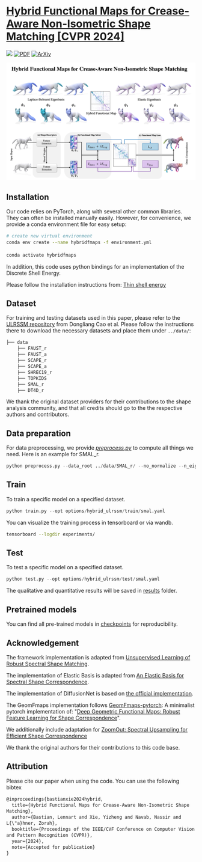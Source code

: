 # [Hybrid Functional Maps for Crease-Aware Non-Isometric Shape Matching [CVPR 2024]](https://hybridfmaps.github.io)
<a href='https://hybridfmaps.github.io/'><img src='https://img.shields.io/badge/Project-Page-green'></a>  [![PDF](https://img.shields.io/badge/PDF-Download-blue)](https://xieyizheng.com/media/papers/hybrid-functional-maps/hybrid_functional_maps_full.pdf)
[![ArXiv](https://img.shields.io/badge/arXiv-2312.03678-b31b1b.svg)](https://arxiv.org/abs/2312.03678)

![img](figures/teaser.jpg)

## Installation
Our code relies on PyTorch, along with several other common libraries. They can often be installed manually easily. However, for convenience, we provide a conda environment file for easy setup:
```bash 
# create new virtual environment
conda env create --name hybridfmaps -f environment.yml

conda activate hybridfmaps
```
In addition, this code uses python bindings for an implementation of the Discrete Shell Energy. 

Please follow the installation instructions from: [Thin shell energy](https://gitlab.com/numod/shell-energy)

## Dataset
For training and testing datasets used in this paper, please refer to the [ULRSSM repository](https://github.com/dongliangcao/Unsupervised-Learning-of-Robust-Spectral-Shape-Matching/) from Dongliang Cao et al. Please follow the instructions there to download the necessary datasets and place them under `../data/`: 
```Shell
├── data
    ├── FAUST_r
    ├── FAUST_a
    ├── SCAPE_r
    ├── SCAPE_a
    ├── SHREC19_r
    ├── TOPKIDS
    ├── SMAL_r
    ├── DT4D_r
```
We thank the original dataset providers for their contributions to the shape analysis community, and that all credits should go to the the respective authors and contributors.

## Data preparation
For data preprocessing, we provide *[preprocess.py](preprocess.py)* to compute all things we need.
Here is an example for SMAL_r.
```python
python preprocess.py --data_root ../data/SMAL_r/ --no_normalize --n_eig 200
```

## Train
To train a specific model on a specified dataset.
```python
python train.py --opt options/hybrid_ulrssm/train/smal.yaml
```
You can visualize the training process in tensorboard or via wandb.
```bash
tensorboard --logdir experiments/
```

## Test
To test a specific model on a specified dataset.
```python
python test.py --opt options/hybrid_ulrssm/test/smal.yaml
```
The qualitative and quantitative results will be saved in [results](results) folder.

<!-- ## Texture Transfer
An example of texture transfer is provided in *[texture_transfer.py](texture_transfer.py)*
```python
python texture_transfer.py
``` -->

## Pretrained models
You can find all pre-trained models in [checkpoints](checkpoints) for reproducibility.

## Acknowledgement
The framework implementation is adapted from [Unsupervised Learning of Robust Spectral Shape Matching](https://github.com/dongliangcao/Unsupervised-Learning-of-Robust-Spectral-Shape-Matching/).

The implementation of Elastic Basis is adapted from [An Elastic Basis for Spectral Shape Correspondence](https://github.com/flrneha/ElasticBasisForSpectralMatching/).

The implementation of DiffusionNet is based on [the official implementation](https://github.com/nmwsharp/diffusion-net).

The GeomFmaps implementation follows [GeomFmaps-pytorch](https://github.com/pvnieo/GeomFmaps_pytorch/tree/master): A minimalist pytorch implementation of: "[Deep Geometric Functional Maps: Robust Feature Learning for Shape Correspondence](https://arxiv.org/pdf/2003.14286.pdf)".

We additionally include adaptation for [ZoomOut: Spectral Upsampling for Efficient Shape Correspondence](https://github.com/llorz/SGA19_zoomOut)

We thank the original authors for their contributions to this code base.

<!-- : [Nickolas Sharp](https://github.com/nmwsharp/), [Florine Hartwig](https://github.com/flrneha) and [Dongliang Cao](https://github.com/dongliangcao), -->

## Attribution
Please cite our paper when using the code. You can use the following bibtex
```
@inproceedings{bastianxie2024hybrid,
  title={Hybrid Functional Maps for Crease-Aware Non-Isometric Shape Matching},
  author={Bastian, Lennart and Xie, Yizheng and Navab, Nassir and L{\"a}hner, Zorah},
  booktitle={Proceedings of the IEEE/CVF Conference on Computer Vision and Pattern Recognition (CVPR)},
  year={2024},
  note={Accepted for publication}
}

```